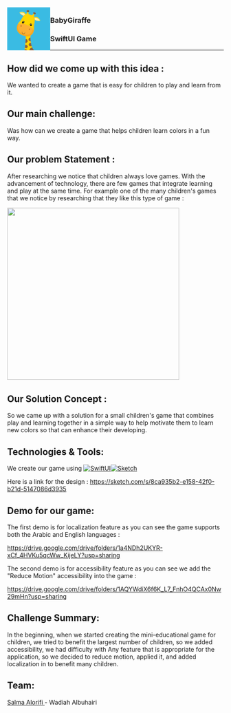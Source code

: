 <!-- PROJECT LOGO -->
<div>

<h3><img align="left" width="100" height="100" src="App_Icon.png"> <br/>  BabyGiraffe  <br/>
 <h3 align="left">SwiftUI Game</h3>
 </div>  
 
---

 
 
## How did we come up with this idea :
We wanted to create a game that is easy for children to play and learn from it.

 
## Our main challenge:
Was how can we create a game that helps children learn colors in a fun way.

## Our problem Statement :
After researching we notice that children always love games. With the advancement of technology, there are few games that integrate learning and play at the same time. For example one of the many children's games that we notice by researching that they like this type of game :

<img src="https://user-images.githubusercontent.com/116716645/211879623-6e4b4cd7-231d-4c73-9633-9dcd19929bbb.png" width="400" height="400">


## Our Solution Concept : 
So we came up with a solution for a small children's game that combines play and learning together in a simple way to help motivate them to learn new colors so that can enhance their developing.

## Technologies & Tools: 
We create our game using [![SwiftUI][SwiftUI-img]][SwiftUI-url][![Sketch][Sketch-img]][Sketch-url]  
 

Here is a link for the design : 
https://sketch.com/s/8ca935b2-e158-42f0-b21d-5147086d3935


## Demo for our game: 
The first demo is for localization feature as you can see the game supports both the Arabic and English languages :

https://drive.google.com/drive/folders/1a4NDh2UKYR-xCf_4HVKu5qcWw_KijeLY?usp=sharing


The second demo is for accessibility feature as you can see we add the "Reduce Motion" accessibility into the game :

https://drive.google.com/drive/folders/1AQYWdiX6f6K_L7_FnhO4QCAx0Nw29mHn?usp=sharing


## Challenge Summary:
In the beginning, when we started creating the mini-educational game for children, we tried to benefit the largest number of children, so we added accessibility, we had difficulty with Any feature that is appropriate for the application, so we decided to reduce motion, applied it, and added localization in to benefit many children.

 
 ## Team:
 <a href="http://linkedin.com/in/salma-alorifi-0544801a6/"> Salma Alorifi </a> - 
<a> Wadiah Albuhairi </a>



<!-- MARKDOWN LINKS & IMAGES -->

<!-- https://www.markdownguide.org/basic-syntax/#reference-style-links -->

[SwiftUI-img]: https://img.shields.io/badge/-SwiftUI-blue

[SwiftUI-url]: https://developer.apple.com/xcode/swiftui/

[Sketch-img]: https://img.shields.io/badge/-Sketch-yellow

[Sketch-url]: https://www.sketch.com





